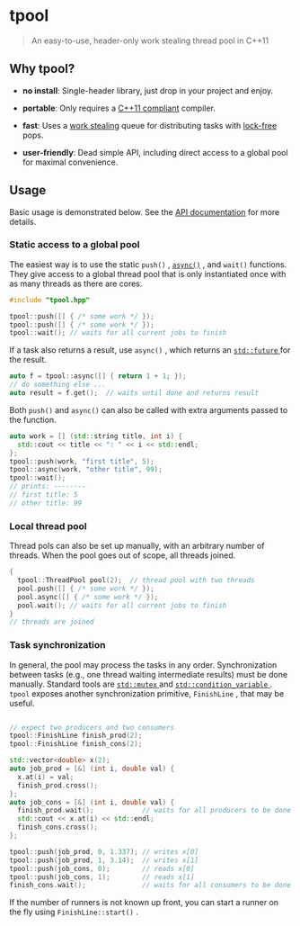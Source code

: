 # tpool

> An easy-to-use, header-only work stealing thread pool in C++11

## Why tpool?

* **no install**: Single-header library, just drop in your project and enjoy.

* **portable**: Only requires a [C++11 compliant](https://en.cppreference.com/w/cpp/compiler_support) compiler.

* **fast**: Uses a [work stealing](https://en.wikipedia.org/wiki/Work_stealing) queue for distributing tasks with [lock-free](https://en.wikipedia.org/wiki/Non-blocking_algorithm#Lock-freedom) pops.

* **user-friendly**: Dead simple API, including direct access to a global pool for maximal convenience.

## Usage

Basic usage is demonstrated below. See the [API documentation](https://tnagler.github.io/tpool/) for more details.

### Static access to a global pool

The easiest way is to use the static `push()` , [`async()`](https://tnagler.github.io/tpool/namespacetpool.html#a10575809d24ead3716e312585f90a94a) , and `wait()` functions. They give access to a global thread pool that is only instantiated once with as many threads as there are cores.

```cpp
#include "tpool.hpp"

tpool::push([] { /* some work */ });
tpool::push([] { /* some work */ });
tpool::wait(); // waits for all current jobs to finish
```

If a task also returns a result, use `async()` , which returns an [ `std::future` ](https://en.cppreference.com/w/cpp/thread/future) for the result.

```cpp
auto f = tpool::async([] { return 1 + 1; });
// do something else ...
auto result = f.get();  // waits until done and returns result
```

Both `push()` and `async()` can also be called with extra arguments passed to the function.

```cpp
auto work = [] (std::string title, int i) { 
  std::cout << title << ": " << i << std::endl; 
};
tpool::push(work, "first title", 5);
tpool::async(work, "other title", 99);
tpool::wait();
// prints: --------
// first title: 5
// other title: 99
```

### Local thread pool

Thread pols can also be set up manually, with an arbitrary number of threads. When the pool goes out of scope, all threads joined.

```cpp
{
  tpool::ThreadPool pool(2);  // thread pool with two threads
  pool.push([] { /* some work */ });
  pool.async([] { /* some work */ });
  pool.wait(); // waits for all current jobs to finish
}
// threads are joined
```

### Task synchronization

In general, the pool may process the tasks in any order. Synchronization between tasks (e.g., one thread waiting intermediate results) must be done manually. Standard tools are [ `std::mutex` ](https://en.cppreference.com/w/cpp/thread/mutex) and [ `std::condition_variable` ](https://en.cppreference.com/w/cpp/thread/condition_variable). `tpool` exposes another synchronization primitive, `FinishLine` , that may be useful.

```cpp

// expect two producers and two consumers
tpool::FinishLine finish_prod(2);  
tpool::FinishLine finish_cons(2);

std::vector<double> x(2);
auto job_prod = [&] (int i, double val) { 
  x.at(i) = val; 
  finish_prod.cross(); 
};
auto job_cons = [&] (int i, double val) { 
  finish_prod.wait();            // waits for all producers to be done
  std::cout << x.at(i) << std::endl; 
  finish_cons.cross();
};

tpool::push(job_prod, 0, 1.337); // writes x[0]
tpool::push(job_prod, 1, 3.14);  // writes x[1]
tpool::push(job_cons, 0);        // reads x[0]
tpool::push(job_cons, 1);        // reads x[1]
finish_cons.wait();              // waits for all consumers to be done
```

If the number of runners is not known up front, you can start a runner on the fly using `FinishLine::start()` .
